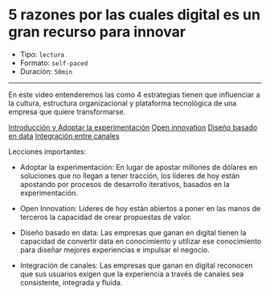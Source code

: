 # 5 razones por las cuales digital es un gran recurso para innovar

* Tipo: `lectura`
* Formato: `self-paced`
* Duración: `50min`

***

En este video entenderemos las como 4 estrategias tienen que influenciar a la cultura, 
estructura organizacional y plataforma tecnológica de una empresa que quiere transformarse.

[Introducción y Adoptar la experimentación](https://www.useloom.com/share/94bee9d273224ec89c5c62497b0fa202)
[Open innovation](https://www.useloom.com/share/9f176c2b948a4b4b8318b5cec8c31b78)
[Diseño basado en data](https://www.useloom.com/share/517a6902bca84a57bebed48c7b751a00)
[Integración entre canales](https://www.useloom.com/share/d01b726ae01a4f58a0186ae73bbf0610)

Lecciones importantes:

* Adoptar la experimentación: En lugar de apostar millones de dólares en soluciones que no 
	llegan a tener tracción, los líderes de hoy están apostando por procesos de desarrollo 
	iterativos, basados en la experimentación.
	
* Open Innovation: Líderes de hoy están abiertos a poner en las manos de terceros la 
	capacidad de crear propuestas de valor.

* Diseño basado en data: Las empresas que ganan en digital tienen la capacidad de convertir 
	data en conocimiento y utilizar ese conocimiento para diseñar mejores experiencias e 
	impulsar el negocio.

* Integración de canales: Las empresas que ganan en digital reconocen que sus usuarios 
	exigen que la experiencia a través de canales sea consistente, integrada y fluida.